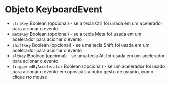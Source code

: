 # Objeto KeyboardEvent

* `ctrlKey` Boolean (opcional) - se a tecla Ctrl foi usada em um acelerador para acionar o evento
* `metaKey` Boolean (opcional) - se a tecla Meta foi usada em um acelerador para acionar o evento
* `shiftKey` Boolean (opcional) - se uma tecla Shift foi usada em um acelerador para acionar o evento
* `altKey` Boolean (opcional) - se uma tecla Alt foi usada em um acelerador para acionar o evento
* `triggeredByAccelerator` Boolean (opcional) - se um acelerador foi usado para acionar o evento em oposição a outro gesto de usuário, como clique no mouse
